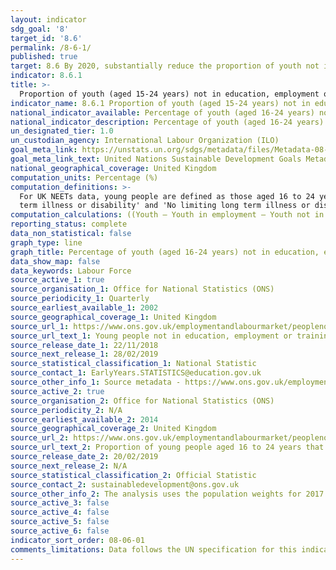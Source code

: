 ```yaml
---
layout: indicator
sdg_goal: '8'
target_id: '8.6'
permalink: /8-6-1/
published: true
target: 8.6 By 2020, substantially reduce the proportion of youth not in employment, education or training
indicator: 8.6.1
title: >-
  Proportion of youth (aged 15-24 years) not in education, employment or training
indicator_name: 8.6.1 Proportion of youth (aged 15-24 years) not in education, employment or training
national_indicator_available: Percentage of youth (aged 16-24 years) not in education, employment or training
national_indicator_description: Percentage of youth (aged 16-24 years) not in education, employment or training
un_designated_tier: 1.0
un_custodian_agency: International Labour Organization (ILO)
goal_meta_link: https://unstats.un.org/sdgs/metadata/files/Metadata-08-06-01.pdf
goal_meta_link_text: United Nations Sustainable Development Goals Metadata (PDF 382 KB)
national_geographical_coverage: United Kingdom
computation_units: Percentage (%)
computation_definitions: >-
  For UK NEETs data, young people are defined as those aged 16 to 24 years. Some data used are seasonally adjusted to remove the effects of seasonal factors and the arrangement of the calendar, this is referred to as being 'seasonally adjusted'. The disability categories of 'Limiting long
  term illness or disability' and 'No limiting long term illness or disability' match the GSS harmonised standard definition of disability.
computation_calculations: ((Youth – Youth in employment – Youth not in employment but in education or training) / Youth) * 100
reporting_status: complete
data_non_statistical: false
graph_type: line
graph_title: Percentage of youth (aged 16-24 years) not in education, employment or training
data_show_map: false
data_keywords: Labour Force
source_active_1: true
source_organisation_1: Office for National Statistics (ONS)
source_periodicity_1: Quarterly
source_earliest_available_1: 2002
source_geographical_coverage_1: United Kingdom
source_url_1: https://www.ons.gov.uk/employmentandlabourmarket/peoplenotinwork/unemployment/datasets/youngpeoplenotineducationemploymentortrainingneettable1
source_url_text_1: Young people not in education, employment or training (NEET)
source_release_date_1: 22/11/2018
source_next_release_1: 28/02/2019
source_statistical_classification_1: National Statistic
source_contact_1: EarlyYears.STATISTICS@education.gov.uk
source_other_info_1: Source metadata - https://www.ons.gov.uk/employmentandlabourmarket/peopleinwork/employmentandemployeetypes/qmis/labourforcesurveylfsqmi
source_active_2: true
source_organisation_2: Office for National Statistics (ONS)
source_periodicity_2: N/A
source_earliest_available_2: 2014
source_geographical_coverage_2: United Kingdom
source_url_2: https://www.ons.gov.uk/employmentandlabourmarket/peoplenotinwork/unemployment/adhocs/009631proportionofyoungpeopleaged16to24yearsthatarenotineducationemploymentortrainingneetbydisabilitystatusuk2014to2017
source_url_text_2: Proportion of young people aged 16 to 24 years that are not in education, employment or training (NEET) by disability status, UK, 2014 to 2017
source_release_date_2: 20/02/2019
source_next_release_2: N/A
source_statistical_classification_2: Official Statistic
source_contact_2: sustainabledevelopment@ons.gov.uk
source_other_info_2: The analysis uses the population weights for 2017 (PWT17). As weightings are adjusted over time, this publication may not match other publications which have used different weightings. Not seasonally adjusted.
source_active_3: false
source_active_4: false
source_active_5: false
source_active_6: false
indicator_sort_order: 08-06-01
comments_limitations: Data follows the UN specification for this indicator. This indicator has been identified in collaboration with topic experts.
---
```

